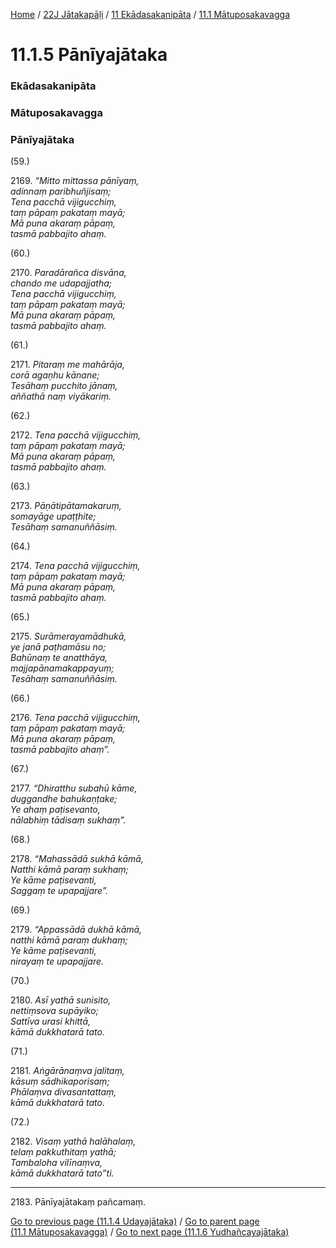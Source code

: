 
[Home](/) / [22J Jātakapāḷi](../../../22J.md) / [11 Ekādasakanipāta](../../11.md) / [11.1 Mātuposakavagga](../11.1.md)

# 11.1.5 Pānīyajātaka

### Ekādasakanipāta

### Mātuposakavagga

### Pānīyajātaka

(59.)

2169\. _“Mitto mittassa pānīyaṃ,_  
_adinnaṃ paribhuñjisaṃ;_  
_Tena pacchā vijigucchiṃ,_  
_taṃ pāpaṃ pakataṃ mayā;_  
_Mā puna akaraṃ pāpaṃ,_  
_tasmā pabbajito ahaṃ._  


(60.)

2170\. _Paradārañca disvāna,_  
_chando me udapajjatha;_  
_Tena pacchā vijigucchiṃ,_  
_taṃ pāpaṃ pakataṃ mayā;_  
_Mā puna akaraṃ pāpaṃ,_  
_tasmā pabbajito ahaṃ._  


(61.)

2171\. _Pitaraṃ me mahārāja,_  
_corā agaṇhu kānane;_  
_Tesāhaṃ pucchito jānaṃ,_  
_aññathā naṃ viyākariṃ._  


(62.)

2172\. _Tena pacchā vijigucchiṃ,_  
_taṃ pāpaṃ pakataṃ mayā;_  
_Mā puna akaraṃ pāpaṃ,_  
_tasmā pabbajito ahaṃ._  


(63.)

2173\. _Pāṇātipātamakaruṃ,_  
_somayāge upaṭṭhite;_  
_Tesāhaṃ samanuññāsiṃ._  


(64.)

2174\. _Tena pacchā vijigucchiṃ,_  
_taṃ pāpaṃ pakataṃ mayā;_  
_Mā puna akaraṃ pāpaṃ,_  
_tasmā pabbajito ahaṃ._  


(65.)

2175\. _Surāmerayamādhukā,_  
_ye janā paṭhamāsu no;_  
_Bahūnaṃ te anatthāya,_  
_majjapānamakappayuṃ;_  
_Tesāhaṃ samanuññāsiṃ._  


(66.)

2176\. _Tena pacchā vijigucchiṃ,_  
_taṃ pāpaṃ pakataṃ mayā;_  
_Mā puna akaraṃ pāpaṃ,_  
_tasmā pabbajito ahaṃ”._  


(67.)

2177\. _“Dhiratthu subahū kāme,_  
_duggandhe bahukaṇṭake;_  
_Ye ahaṃ paṭisevanto,_  
_nālabhiṃ tādisaṃ sukhaṃ”._  


(68.)

2178\. _“Mahassādā sukhā kāmā,_  
_Natthi kāmā paraṃ sukhaṃ;_  
_Ye kāme paṭisevanti,_  
_Saggaṃ te upapajjare”._  


(69.)

2179\. _“Appassādā dukhā kāmā,_  
_natthi kāmā paraṃ dukhaṃ;_  
_Ye kāme paṭisevanti,_  
_nirayaṃ te upapajjare._  


(70.)

2180\. _Asī yathā sunisito,_  
_nettiṃsova supāyiko;_  
_Sattīva urasi khittā,_  
_kāmā dukkhatarā tato._  


(71.)

2181\. _Aṅgārānaṃva jalitaṃ,_  
_kāsuṃ sādhikaporisaṃ;_  
_Phālaṃva divasantattaṃ,_  
_kāmā dukkhatarā tato._  


(72.)

2182\. _Visaṃ yathā halāhalaṃ,_  
_telaṃ pakkuthitaṃ yathā;_  
_Tambaloha vilīnaṃva,_  
_kāmā dukkhatarā tato”ti._  


---

2183\. Pānīyajātakaṃ pañcamaṃ.



[Go to previous page (11.1.4 Udayajātaka)](11.1.4.md) / [Go to parent page (11.1 Mātuposakavagga)](../11.1.md) / [Go to next page (11.1.6 Yudhañcayajātaka)](11.1.6.md)


